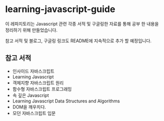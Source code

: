 # learning-javascript-guide

이 레파지토리는 Javascript 관련 각종 서적 및 구글링한 자료를 통해 공부 한 내용을 정리하기 위해 만들었습니다.

참고 서적 및 블로그, 구글링 링크도 README에 지속적으로 추가 할 예정입니다.

## 참고 서적

- 인사이드 자바스크립트
- Learning Javascript
- 객체지향 자바스크립트 원리
- 함수형 자바스크립트 프로그래밍
- 속 깊은 Javascript
- Learning Javascript Data Structures and Algorithms
- DOM을 깨우치다.
- 모던 자바스크립트 입문
